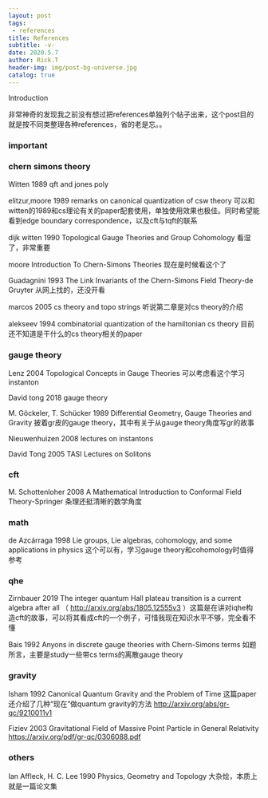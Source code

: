 ```yaml
---
layout: post
tags: 
 - references
title: References
subtitle: -v-
date: 2020.5.7
author: Rick.T
header-img: img/post-bg-universe.jpg
catalog: true
---
```


Introduction

非常神奇的发现我之前没有想过把references单独列个帖子出来，这个post目的就是按不同类整理各种references，省的老是忘。。

### important

### chern simons theory

Witten 1989 qft and jones poly

elitzur,moore 1989 remarks on canonical quantization of csw theory 可以和witten的1989和cs理论有关的paper配套使用，单独使用效果也极佳。同时希望能看到edge boundary correspondence，以及cft与tqft的联系

dijk witten 1990 Topological Gauge Theories and Group Cohomology 看湿了，非常重要

moore Introduction To Chern-Simons Theories 现在是时候看这个了

Guadagnini 1993 The Link Invariants of the Chern-Simons Field Theory-de Gruyter 从网上找的，还没开看

marcos 2005 cs theory and topo strings 听说第二章是对cs theory的介绍

alekseev 1994 combinatorial quantization of the hamiltonian cs theory 目前还不知道是干什么的cs theory相关的paper

### gauge theory

Lenz 2004 Topological Concepts in Gauge Theories 可以考虑看这个学习instanton

David tong 2018 gauge theory

M. Göckeler, T. Schücker 1989 Differential Geometry, Gauge Theories and Gravity 披着gr皮的gauge theory，其中有关于从gauge theory角度写gr的故事

Nieuwenhuizen 2008 lectures on instantons

David Tong 2005 TASI Lectures on Solitons

### cft

M. Schottenloher 2008 A Mathematical Introduction to Conformal Field Theory-Springer 条理还挺清晰的数学角度

### math

de Azcárraga 1998 Lie groups, Lie algebras, cohomology, and some applications in physics 这个可以有，学习gauge theory和cohomology时值得参考

### qhe

Zirnbauer 2019 The integer quantum Hall plateau transition is a current algebra after all （ http://arxiv.org/abs/1805.12555v3 ）这篇是在讲对iqhe构造cft的故事，可以将其看成cft的一个例子，可惜我现在知识水平不够，完全看不懂

Bais 1992 Anyons in discrete gauge theories with Chern-Simons terms 如题所言，主要是study一些带cs terms的离散gauge theory

### gravity

Isham 1992 Canonical Quantum Gravity and the Problem of Time 这篇paper还介绍了几种“现在”做quantum gravity的方法 http://arxiv.org/abs/gr-qc/9210011v1

Fiziev 2003 Gravitational Field of Massive Point Particle in General Relativity https://arxiv.org/pdf/gr-qc/0306088.pdf

### others

Ian Affleck, H. C. Lee 1990 Physics, Geometry and Topology 大杂烩，本质上就是一篇论文集
